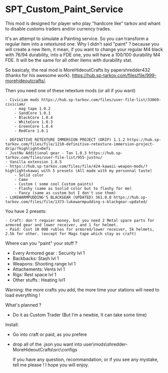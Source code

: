 # SPT_Custom_Paint_Service

This mod is designed for player who play "hardcore like" tarkov and whant to disable customs traders and/or currency trades.

It's an attempt to simulate a Painting service. So you can transform a regular item into a retextured one. Why I didn't said "paint" ? because you will create a new Item, it mean, if you want to change your regular M4 black with 76/94 durability, into a FDE one, you will have a 100/100 durability M4 FDE.
It will be the same for all other items with durability stat.

So basicaly, the real mod is MoreHideoutCrafts by papershredder432 (thanks for his awesome work). https://hub.sp-tarkov.com/files/file/999-morehideoutcrafts/.

Then you need one of these retexture mods (or all if you want)

    - Civiciam mods https://hub.sp-tarkov.com/files/user-file-list/33069-civiciam/
        - mag tape 1.0.2
        - SandCore 1.0.1
        - BlackCore 1.0.4
        - WhiteCore 1.0.3
        - GreenCore 1.0.4
        - RedCore 1.0.1

    - DEFINITIVE RETEXTURE IMMERSION PROJECT (DRIP) 1.1.2 https://hub.sp-tarkov.com/files/file/1210-definitive-retexture-immersion-project-drip/?highlight=Defi
    - JustNu Additional gear - Tan 1.0.3 https://hub.sp-tarkov.com/files/user-file-list/955-justnu/
    - Vanilla extension 1.0.5
    - https://hub.sp-tarkov.com/files/file/424-kawaii-weapon-mods/?highlight=kawai with 5 presets (All made with my personnal taste)
        - Solid color
        - Camo
        - Custom ( some cool Custom paints)
        - Flashy (same as Ssolid color but to flashy for me)
        - Fancy (same as custom but I don't use them)
    - LUKEWARMPUDDING'S BLACKGEAR (UPDATED) 361.0.0 https://hub.sp-tarkov.com/files/file/1373-lukewarmpudding-s-blackgear-updated/ 

You have 2 presets:

    - Craft: don't requier money, but you need 2 Metal spare parts for armored gear and lower receiver, and 1 for helmet.
    - Paid: Cost 10 000 rubles for armored/lower receiver, 5k helmets, 2.5k for other. (except for Mags tape which stay as craft)

Where can you "paint" your stuff ?

- Every Armored gear : Security lvl 1
- Backbacks: Stash lvl 1
- Weapons: Shooting range lvl 1
- Attachements: Vents lvl 1
- Rigs: Rest space lvl 1
- Other stuffs : Heating lvl1

Warning: the more crafts you add, the more time your stations will need to load everything !

What's planned ?

- Do it as Custom Trader (But I'm a newbie, It can take some time)

Install:
- Go into craft or paid, as you prefere
- drop all of the .json you want into user\mods\shredder-MoreHideoutCrafts\src\configs

  If you have any question, recommandation, or if you see any mystake, tell me please ! I hope you will enjoy.
